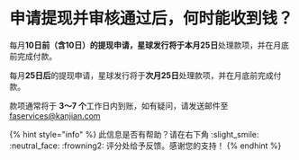 # 申请提现并审核通过后，何时能收到钱？

每月**10日前（含10日）**的提现申请，星球发行将于**本月25日**处理款项，并在月底前完成付款。

每月**25日后**的提现申请，星球发行将于**次月25日**处理款项，并在月底前完成付款。

款项通常将于 **3～7 个**工作日内到账，如有疑问，请发送邮件至 faservices@kanjian.com



{% hint style="info" %}
此信息是否有帮助？请在右下角 :slight\_smile: :neutral\_face: :frowning2: 评分处给予反馈。感谢您的支持！
{% endhint %}
